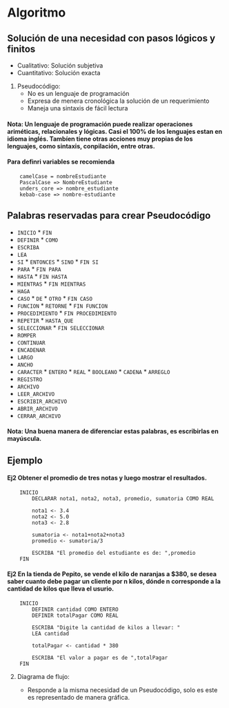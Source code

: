 # Algoritmo
## Solución de una necesidad con pasos lógicos y finitos

* Cualitativo: Solución subjetiva
* Cuantitativo: Solución exacta

1. Pseudocódigo:
    * No es un lenguaje de programación
    * Expresa de menera cronológica la solución de un requerimiento
    * Maneja una sintaxis de fácil lectura

#### Nota: Un lenguaje de programación puede realizar operaciones ariméticas, relacionales y lógicas. Casi el 100% de los lenguajes estan en idioma inglés. Tambíen tiene otras acciones muy propias de los lenguajes, como sintaxis, conpilación, entre otras. 

#### Para definri variables se recomienda    
```
    camelCase = nombreEstudiante
    PascalCase => NombreEstudiante
    unders_core => nombre_estudiante
    kebab-case => nombre-estudiante
```

## Palabras reservadas para crear Pseudocódigo

- `INICIO` * `FIN` 
- `DEFINIR` * `COMO`
- `ESCRIBA`
- `LEA` 
- `SI` * `ENTONCES` * `SINO` * `FIN SI`
- `PARA` * `FIN PARA`
- `HASTA` * `FIN HASTA`
- `MIENTRAS` * `FIN MIENTRAS`
- `HAGA`
- `CASO` * `DE` * `OTRO` * `FIN CASO`
- `FUNCION` * `RETORNE` * `FIN FUNCION`
- `PROCEDIMIENTO` * `FIN PROCEDIMIENTO`
- `REPETIR` * `HASTA_QUE`
- `SELECCIONAR` * `FIN SELECCIONAR`
- `ROMPER`
- `CONTINUAR`
- `ENCADENAR`
- `LARGO`
- `ANCHO`
- `CARACTER` * `ENTERO` * `REAL` * `BOOLEANO` * `CADENA` * `ARREGLO`
- `REGISTRO`
- `ARCHIVO`
- `LEER_ARCHIVO`
- `ESCRIBIR_ARCHIVO`
- `ABRIR_ARCHIVO`
- `CERRAR_ARCHIVO`

#### Nota: Una buena manera de diferenciar estas palabras, es escribirlas en mayúscula. 

## Ejemplo

#### Ej2 Obtener el promedio de tres notas y luego mostrar el resultados. 

```
    INICIO
        DECLARAR nota1, nota2, nota3, promedio, sumatoria COMO REAL
        
        nota1 <- 3.4
        nota2 <- 5.0
        nota3 <- 2.8
        
        sumatoria <- nota1+nota2+nota3
        promedio <- sumatoria/3
        
        ESCRIBA "El promedio del estudiante es de: ",promedio
    FIN
```

#### Ej2 En la tienda de Pepito, se vende el kilo de naranjas a $380, se desea saber cuanto debe pagar un cliente por n kilos, dónde n corresponde a la cantidad de kilos que lleva el usurio.

```
    INICIO
        DEFINIR cantidad COMO ENTERO
        DEFINIR totalPagar COMO REAL
        
        ESCRIBA "Digite la cantidad de kilos a llevar: "
        LEA cantidad
        
        totalPagar <- cantidad * 380
        
        ESCRIBA "El valor a pagar es de ",totalPagar
    FIN
```


2. Diagrama de flujo:
	
    * Responde a la misma necesidad de un Pseudocódigo, solo es este es representado de manera gráfica. 